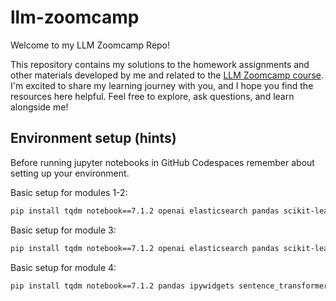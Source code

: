 # llm-zoomcamp

Welcome to my LLM Zoomcamp Repo!

This repository contains my solutions to the homework assignments and other materials developed by me and related to the [LLM Zoomcamp course](https://github.com/DataTalksClub/llm-zoomcamp/tree/main). I'm excited to share my learning journey with you, and I hope you find the resources here helpful. Feel free to explore, ask questions, and learn alongside me!

## Environment setup (hints)

Before running jupyter notebooks in GitHub Codespaces remember about setting up your environment.

Basic setup for modules 1-2:

```bash
pip install tqdm notebook==7.1.2 openai elasticsearch pandas scikit-learn ipywidgets
```

Basic setup for module 3:

```bash
pip install tqdm notebook==7.1.2 openai elasticsearch pandas scikit-learn ipywidgets sentence_transformers==2.7.0
```

Basic setup for module 4:

```bash
pip install tqdm notebook==7.1.2 pandas ipywidgets sentence_transformers==2.7.0 rouge
```